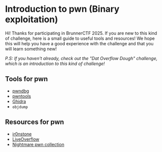 # Introduction to pwn (Binary exploitation)

Hi! Thanks for participating in BrunnerCTF 2025. If you are new to this kind of challenge, here is a small guide to useful tools and resources! We hope this will help you have a good experience with the challenge and that you will learn something new!

*P.S: If you haven't already, check out the "Dat Overflow Dough" challenge, which is an introduction to this kind of challenge!*

## Tools for pwn

- [pwndbg](https://github.com/pwndbg/pwndbg)
- [pwntools](https://docs.pwntools.com/en/stable/gh)
- [Ghidra](https://ghidralite.com/)
- `objdump`

## Resources for pwn

- [ir0nstone](https://ir0nstone.gitbook.io/notes)
- [LiveOverflow](https://www.youtube.com/watch?v=iyAyN3GFM7A&list=PLhixgUqwRTjxglIswKp9mpkfPNfHkzyeN)
- [Nightmare pwn collection](https://guyinatuxedo.github.io/)

